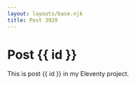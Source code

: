 ```yaml
---
layout: layouts/base.njk
title: Post 3929
---
```


# Post {{ id }}

This is post {{ id }} in my Eleventy project.
